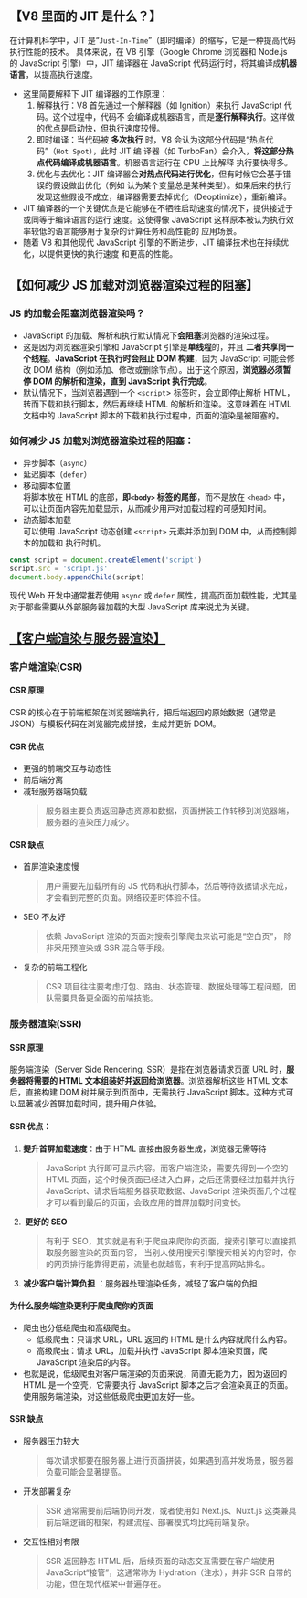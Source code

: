 ## 【V8 ⾥⾯的 JIT 是什么？】

在计算机科学中，JIT 是“`Just-In-Time`”（即时编译）的缩写，它是⼀种提⾼代码执⾏性能的技术。
具体来说，在 V8 引擎（Google Chrome 浏览器和 Node.js 的 JavaScript 引擎）中，JIT 编译器在
JavaScript 代码运⾏时，将其编译成**机器语⾔**，以提⾼执⾏速度。

- 这⾥简要解释下 JIT 编译器的⼯作原理：
  1. 解释执⾏：V8 ⾸先通过⼀个解释器（如 Ignition）来执⾏ JavaScript 代码。这个过程中，代码不
     会编译成机器语⾔，⽽是**逐⾏解释执⾏**。这样做的优点是启动快，但执⾏速度较慢。
  2. 即时编译：当代码被 **多次执⾏** 时，V8 会认为这部分代码是“热点代码”（`Hot Spot`），此时 JIT 编
     译器（如 TurboFan）会介⼊，**将这部分热点代码编译成机器语⾔**。机器语⾔运⾏在 CPU 上⽐解释
     执⾏要快得多。
  3. 优化与去优化：JIT 编译器会**对热点代码进⾏优化**，但有时候它会基于错误的假设做出优化（例如
     认为某个变量总是某种类型）。如果后来的执⾏发现这些假设不成⽴，编译器需要去掉优化（Deoptimize），重新编译。
- JIT 编译器的⼀个关键优点是它能够在不牺牲启动速度的情况下，提供接近于或同等于编译语⾔的运⾏
  速度。这使得像 JavaScript 这样原本被认为执⾏效率较低的语⾔能够⽤于复杂的计算任务和⾼性能的
  应⽤场景。
- 随着 V8 和其他现代 JavaScript 引擎的不断进步，JIT 编译技术也在持续优化，以提供更快的执⾏速度
  和更⾼的性能。

## 【如何减少 JS 加载对浏览器渲染过程的阻塞】

### JS 的加载会阻塞浏览器渲染吗？

- JavaScript 的加载、解析和执⾏默认情况下**会阻塞**浏览器的渲染过程。
- 这是因为浏览器渲染引擎和 JavaScript 引擎是**单线程**的，并且 **⼆者共享同⼀个线程**。**JavaScript 在执⾏时会阻⽌ DOM 构建**，因为 JavaScript 可能会修改 DOM 结构（例如添加、修改或删除节点）。出于这个原因，**浏览器必须暂停 DOM 的解析和渲染，直到 JavaScript 执⾏完成**。
- 默认情况下，当浏览器遇到⼀个 `<script`> 标签时，会⽴即停⽌解析 HTML，转⽽下载和执⾏脚本，然后再继续 HTML 的解析和渲染。这意味着在 HTML ⽂档中的 JavaScript 脚本的下载和执⾏过程中，⻚⾯的渲染是被阻塞的。

### 如何减少 JS 加载对浏览器渲染过程的阻塞：

- 异步脚本（`async`）
- 延迟脚本（`defer`）
- 移动脚本位置  
   将脚本放在 HTML 的底部，**即`<body>` 标签的尾部**，⽽不是放在 `<head>` 中，可以让⻚⾯内容先加载显⽰，从⽽减少⽤⼾对加载过程的可感知时间。
- 动态脚本加载  
  可以使⽤ JavaScript 动态创建 `<script>` 元素并添加到 DOM 中，从而控制脚本的加载和
  执⾏时机。

```js
const script = document.createElement('script')
script.src = 'script.js'
document.body.appendChild(script)
```

现代 Web 开发中通常推荐使⽤ `async` 或 `defer` 属性，提⾼⻚⾯加载性能，尤其是对于那些需要从外部服务器加载的⼤型 JavaScript 库来说尤为关键。

## [【客户端渲染与服务器渲染】](https://cloud.tencent.com/developer/article/2487075)

### 客户端渲染(CSR)

#### CSR 原理

CSR 的核心在于前端框架在浏览器端执行，把后端返回的原始数据（通常是 JSON）与模板代码在浏览器完成拼接，生成并更新 DOM。

#### CSR 优点

- 更强的前端交互与动态性
- 前后端分离
- 减轻服务器端负载
  > 服务器主要负责返回静态资源和数据，页面拼装工作转移到浏览器端，服务器的渲染压力减少。

#### CSR 缺点

- 首屏渲染速度慢
  > 用户需要先加载所有的 JS 代码和执行脚本，然后等待数据请求完成，才会看到完整的页面。网络较差时体验不佳。
- SEO 不友好
  > 依赖 JavaScript 渲染的页面对搜索引擎爬虫来说可能是“空白页”， 除非采用预渲染或 SSR 混合等手段。
- 复杂的前端工程化
  > CSR 项目往往要考虑打包、路由、状态管理、数据处理等工程问题，团队需要具备更全面的前端技能。

### 服务器渲染(SSR)

#### SSR 原理

服务端渲染（Server Side Rendering, SSR）是指在浏览器请求页面 URL 时，**服务器将需要的 HTML 文本组装好并返回给浏览器**。浏览器解析这些 HTML 文本后，直接构建 DOM 树并展示到页面中，无需执行 JavaScript 脚本。这种方式可以显著减少首屏加载时间，提升用户体验。

#### SSR 优点：

1. **提升首屏加载速度**‌：由于 HTML 直接由服务器生成，浏览器无需等待
   > JavaScript 执行即可显示内容。而客户端渲染，需要先得到一个空的 HTML 页面，这个时候页面已经进入白屏，之后还需要经过加载并执行 JavaScript、请求后端服务器获取数据、JavaScript 渲染页面几个过程才可以看到最后的页面，会致应用的首屏加载时间变长。
1. **‌ 更好的 SEO‌**
   > 有利于 SEO，其实就是有利于爬虫来爬你的页面，搜索引擎可以直接抓取服务器渲染的页面内容， 当别人使用搜索引擎搜索相关的内容时，你的网页排行能靠得更前，流量也就越高，有利于提高网站排名。
1. **减少客户端计算负担** ‌：服务器处理渲染任务，减轻了客户端的负担

#### 为什么服务端渲染更利于爬虫爬你的页面

- 爬虫也分低级爬虫和高级爬虫。
  - 低级爬虫：只请求 URL，URL 返回的 HTML 是什么内容就爬什么内容。
  - 高级爬虫：请求 URL，加载并执行 JavaScript 脚本渲染页面，爬 JavaScript 渲染后的内容。
- 也就是说，低级爬虫对客户端渲染的页面来说，简直无能为力，因为返回的 HTML 是一个空壳，它需要执行 JavaScript 脚本之后才会渲染真正的页面。使用服务端渲染，对这些低级爬虫更加友好一些。

#### SSR 缺点

- 服务器压力较大
  > 每次请求都要在服务器上进行页面拼装，如果遇到高并发场景，服务器负载可能会显著提高。
- 开发部署复杂
  > SSR 通常需要前后端协同开发，或者使用如 Next.js、Nuxt.js 这类兼具前后端逻辑的框架，构建流程、部署模式均比纯前端复杂。
- 交互性相对有限
  > SSR 返回静态 HTML 后，后续页面的动态交互需要在客户端使用 JavaScript“接管”，这通常称为 Hydration（注水），并非 SSR 自带的功能，但在现代框架中普遍存在。
